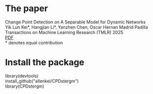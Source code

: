# The paper
Change Point Detection on A Separable Model for Dynamic Networks\
Yik Lun Kei\*, Hangjian Li\*, Yanzhen Chen, Oscar Hernan Madrid Padilla\
Transactions on Machine Learning Research (TMLR) 2025\
[PDF](https://arxiv.org/pdf/2303.17642.pdf)\
\* denotes equal contribution

# Install the package
library(devtools)\
install_github("allenkei/CPDstergm")\
library(CPDstergm)
